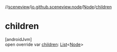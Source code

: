 //[sceneview](../../../index.md)/[io.github.sceneview.node](../index.md)/[Node](index.md)/[children](children.md)

# children

[androidJvm]\
open override var [children](children.md): [List](https://kotlinlang.org/api/latest/jvm/stdlib/kotlin.collections/-list/index.html)&lt;[Node](index.md)&gt;
